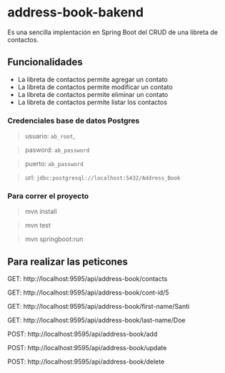 # address-book-bakend

Es una sencilla implentación en Spring Boot del CRUD de una libreta de contactos.


## Funcionalidades 

* La libreta de contactos permite agregar un contato
* La libreta de contactos permite modificar un contato 
* La libreta de contactos permite eliminar un contato
* La libreta de contactos permite listar los contactos

### Credenciales base de datos Postgres


>usuario: `ab_root`,

>pasword: `ab_password`

>puerto: `ab_password`

>url: `jdbc:postgresql://localhost:5432/Address_Book`




### Para correr el proyecto

>mvn install

>mvn test

>mvn springboot:run


## Para realizar las peticones


GET: http://localhost:9595/api/address-book/contacts

GET: http://localhost:9595/api/address-book/cont-id/5

GET: http://localhost:9595/api/address-book/first-name/Santi

GET: http://localhost:9595/api/address-book/last-name/Doe

POST: http://localhost:9595/api/address-book/add

POST: http://localhost:9595/api/address-book/update

POST: http://localhost:9595/api/address-book/delete
